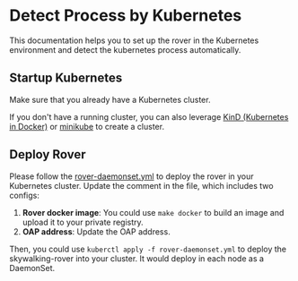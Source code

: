 # Detect Process by Kubernetes

This documentation helps you to set up the rover in the Kubernetes environment and detect the kubernetes process automatically.

## Startup Kubernetes

Make sure that you already have a Kubernetes cluster.

If you don't have a running cluster, you can also leverage [KinD (Kubernetes in Docker)](https://kind.sigs.k8s.io)
or [minikube](https://minikube.sigs.k8s.io) to create a cluster.

## Deploy Rover

Please follow the [rover-daemonset.yml](./rover-daemonset.yml) to deploy the rover in your Kubernetes cluster.
Update the comment in the file, which includes two configs:
1. **Rover docker image**: You could use `make docker` to build an image and upload it to your private registry.
2. **OAP address**: Update the OAP address.

Then, you could use `kuberctl apply -f rover-daemonset.yml` to deploy the skywalking-rover into your cluster.
It would deploy in each node as a DaemonSet. 
